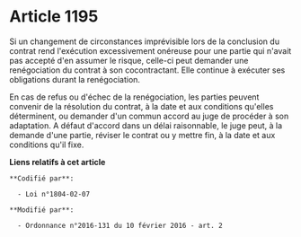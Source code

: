 # Article 1195

Si un changement de circonstances imprévisible lors de la conclusion du contrat rend l'exécution excessivement onéreuse pour
une partie qui n'avait pas accepté d'en assumer le risque, celle-ci peut demander une renégociation du contrat à son
cocontractant. Elle continue à exécuter ses obligations durant la renégociation. 

En cas de refus ou d'échec de la renégociation, les parties peuvent convenir de la résolution du contrat, à la date et aux
conditions qu'elles déterminent, ou demander d'un commun accord au juge de procéder à son adaptation. A défaut d'accord dans
un délai raisonnable, le juge peut, à la demande d'une partie, réviser le contrat ou y mettre fin, à la date et aux
conditions qu'il fixe.

**Liens relatifs à cet article**

	**Codifié par**:

	  - Loi n°1804-02-07

	**Modifié par**:

	  - Ordonnance n°2016-131 du 10 février 2016 - art. 2
